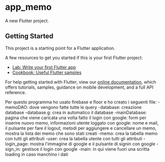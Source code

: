 # app_memo

A new Flutter project.

## Getting Started

This project is a starting point for a Flutter application.

A few resources to get you started if this is your first Flutter project:

- [Lab: Write your first Flutter app](https://flutter.dev/docs/get-started/codelab)
- [Cookbook: Useful Flutter samples](https://flutter.dev/docs/cookbook)

For help getting started with Flutter, view our
[online documentation](https://flutter.dev/docs), which offers tutorials,
samples, guidance on mobile development, and a full API reference.

Per questo programma ho usato firebase e floor e ho creato i seguenti file:
-memoDAO: dove vengono fatte tutte le query
-database: creazione database
-database.g: crea in automatico il database
-mainDatabase: pagina che viene caricata una volta fatto il login con google: form per inserire nuovo memo, informazioni utente loggato con google: nome e mail, il pulsante per fare il logout, metodi per aggiungere e cancellare un memo, mostra la lista dei memo che sono stati creati
-memo: crea la tabella memo con tutti gli attributi
-user: crea la tabella utente con tutti gli attributi
-login_page: mostra l'immagine di google e il pulsante di signin con google
-sign_in: gestisce il login con google
-main: in qui viene fuori una scritta loading in caso manchino i dati

